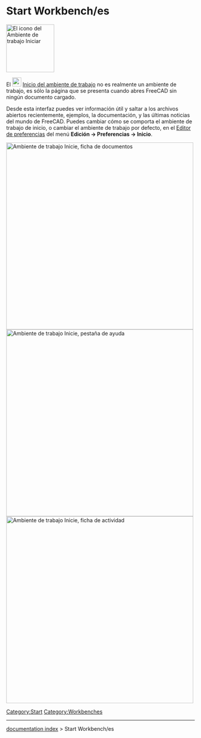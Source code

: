 # Start Workbench/es
<div class="mw-translate-fuzzy">





</div>

<img alt="El icono del Ambiente de trabajo Iniciar" src=images/Workbench_Start.svg  style="width:128px;">

El <img alt="" src=images/Workbench_Start.svg  style="width:24px;"> [Inicio del ambiente de trabajo](Start_Workbench/es.md) no es realmente un ambiente de trabajo, es sólo la página que se presenta cuando abres FreeCAD sin ningún documento cargado.

Desde esta interfaz puedes ver información útil y saltar a los archivos abiertos recientemente, ejemplos, la documentación, y las últimas noticias del mundo de FreeCAD. Puedes cambiar cómo se comporta el ambiente de trabajo de inicio, o cambiar el ambiente de trabajo por defecto, en el [Editor de preferencias](Preferences_Editor/es.md) del menú **Edición → Preferencias → Inicio**.

<img alt="Ambiente de trabajo Inicie, ficha de documentos" src=images/FreeCad_Start_0.18_documents.png  style="width:500px;">

<img alt="Ambiente de trabajo Inicie, pestaña de ayuda" src=images/FreeCad_Start_0.18_help.png  style="width:500px;">

<img alt="Ambiente de trabajo Inicie, ficha de actividad" src=images/FreeCad_Start_0.18_activity.png  style="width:500px;">


<div class="mw-translate-fuzzy">





</div>




[Category:Start](Category:Start.md) [Category:Workbenches](Category:Workbenches.md)

---
[documentation index](../README.md) > Start Workbench/es

